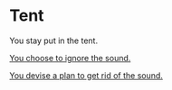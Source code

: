 # Tent

You stay put in the tent.

[You choose to ignore the sound.](shadow.md)

[You devise a plan to get rid of the sound.](plan.md)


